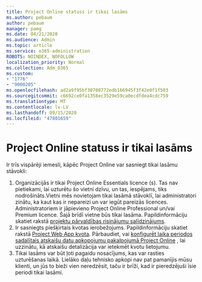 ```yaml
---
title: Project Online statuss ir tikai lasāms
ms.author: pebaum
author: pebaum
manager: pamg
ms.date: 04/21/2020
ms.audience: Admin
ms.topic: article
ms.service: o365-administration
ROBOTS: NOINDEX, NOFOLLOW
localization_priority: Normal
ms.collection: Adm_O365
ms.custom:
- "1776"
- "9000205"
ms.openlocfilehash: ad2a9f95bf30708772edb166945f3f42e0f1f503
ms.sourcegitcommit: c6692ce0fa1358ec3529e59ca0ecdfdea4cdc759
ms.translationtype: MT
ms.contentlocale: lv-LV
ms.lasthandoff: 09/15/2020
ms.locfileid: "47801659"
---
```

# <a name="project-online-is-in-a-read-only-state"></a>Project Online statuss ir tikai lasāms

Ir trīs vispārēji iemesli, kāpēc Project Online var sasniegt tikai lasāmu stāvokli:

1. Organizācijās ir tikai Project Online Essentials licence (s). Tas nav pietiekami, lai uzturētu šo vietni dzīvu, un tas, iespējams, tiks nodrošināts.Vietni mēs novietojam tikai lasāmā stāvoklī, lai administratori zinātu, ka kaut kas ir nepareizi un var iegūt pareizās licences. Administratoriem ir jāpievieno Project Online Professional un/vai Premium licence. Šajā brīdī vietne būs tikai lasāma. Papildinformāciju skatiet rakstā [projektu pārvaldības risinājumu salīdzinājums](https://products.office.com/project/compare-microsoft-project-management-software?tab=1).
2. Ir sasniegts piešķirtais kvotas ierobežojums. Papildinformāciju skatiet rakstā [Project Web App kvota](https://docs.microsoft.com/projectonline/tune-project-online-performance#project-web-app-quota). Pārbaudiet, vai [konfigurēt laika periodos sadalītais atskaišu datu apkopojumu pakalpojumā Project Online](https://docs.microsoft.com/ProjectOnline/configure-rollup-of-timephased-reporting-data-in-project-online) , lai uzzinātu, kā atskaišu detalizācija var ietekmēt kvotu lietojumu.
3. Tikai lasāms var būt ļoti pagaidu nosacījums, kas var rasties uzturēšanas laikā. Lielāko daļu tehnisko apkopi nav pat pamanījis mūsu klienti, un jūs to bieži vien neredzēsit, taču ir brīži, kad ir pieredzējuši īsie periodi tikai lasāmi.
